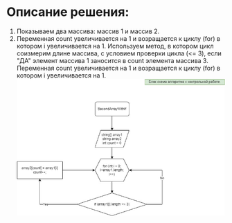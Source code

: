 # Описание решения:
1. Показываем два массива: массив 1 и массив 2. 
2. Переменная сount увеличивается на 1 и возращается к циклу (for) в котором i увеличивается на 1. 
Используем метод, в котором цикл соизмерим длине массива, с условием проверки цикла (<= 3), если "ДА" элемент массива 1 заносится в count элемента массива 3. Переменная сount увеличивается на 1 и возращается к циклу (for) в котором i увеличивается на 1. 
![Привет, это блок-схема!](%D0%B1%D0%BB%D0%BE%D0%BA_%D1%81%D1%85%D0%B5%D0%BC%D0%B0.jpg)